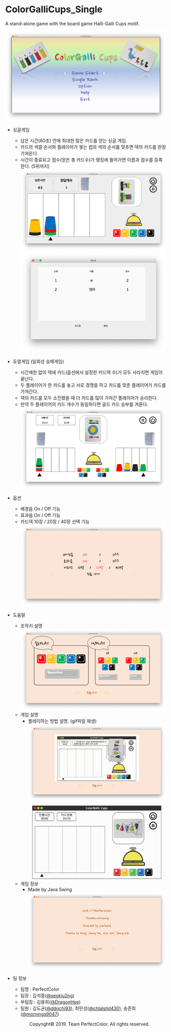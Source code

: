 # ColorGalliCups_Single
A stand-alone game with the board game Halli-Galli Cups motif.

![](/screenshot/main.png "메인 화면")

- 싱글게임
  - 남은 시간(60초) 안에 최대한 많은 카드를 얻는 싱글 게임.
  - 카드의 색깔 순서와 플레이어가 쌓는 컵의 색의 순서를 맞추면 덱의 카드를 한장 가져온다.
  - 시간이 종료되고 점수(얻은 총 카드수)가 랭킹에 들어가면 이름과 점수를 등록한다. (5위까지)
  ![](/screenshot/1p-mode.png "싱글 플레이 화면")
  ![](/screenshot/rank.png "랭킹 서비스 화면")


- 듀얼게임 (일회성 승패게임)
  - 시간제한 없이 덱에 카드(옵션에서 설정한 카드덱 수)가 모두 사라지면 게임이 끝난다.
  - 두 플레이어가 한 카드를 놓고 서로 경쟁을 하고 카드를 맞춘 플레이어가 카드를 가져간다.
  - 덱의 카드를 모두 소진했을 때 더 카드를 많이 가져간 플레이어가 승리한다.
  - 만약 두 플레이어의 카드 개수가 동일하다면 골드 카드 승부를 겨룬다.
  ![](/screenshot/2p-mode.png "듀얼 플레이 화면")
  
  
- 옵션
  - 배경음 On / Off 기능
  - 효과음 On / Off 기능
  - 카드덱 10장 / 20장 / 40장 선택 기능
  ![](/screenshot/option.png "옵션 선택 화면")
  
  
- 도움말
  - 조작키 설명
    ![](/screenshot/control-key.png "조작키 설명 화면")
  - 게임 설명
    - 플레이하는 방법 설명. (gif파일 재생)
    ![](/screenshot/way-to-play.png "플레이 방법 화면")
    ![](/image/tutorial.gif "튜토리얼 동영상")
  - 게임 정보
    - Made by Java Swing
    ![](/screenshot/game-info.png "게임 정보 화면")
  
  
- 팀 정보
  - 팀명 : PerfectColor
  - 팀장 : 김석중([@seokju2ng](https://github.com/seokju2ng))
  - 부팀장 : 김용희([@DragonHee](https://github.com/DragonHee))
  - 팀원 : 김도균([@ddochi93](https://github.com/ddochi93)), 최민성([@chlalstjd430](https://github.com/chlalstjd430)), 송준희([@mornings9047](https://github.com/mornings9047))
  
  <p align="center">Copyright&copy; 2019. Team PerfectColor. All rights reserved.</p>
